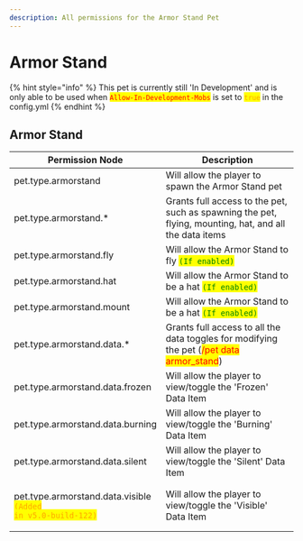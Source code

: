 ```yaml
---
description: All permissions for the Armor Stand Pet
---
```


# Armor Stand

{% hint style="info" %}
This pet is currently still 'In Development' and is only able to be used when <mark style="color:red;">`Allow-In-Development-Mobs`</mark> is set to <mark style="color:orange;">`true`</mark> in the config.yml
{% endhint %}

## Armor Stand

| Permission Node                                                                                                      | Description                                                                                                               |
| -------------------------------------------------------------------------------------------------------------------- | ------------------------------------------------------------------------------------------------------------------------- |
| pet.type.armorstand                                                                                                  | Will allow the player to spawn the Armor Stand pet                                                                        |
| pet.type.armorstand.\*                                                                                               | Grants full access to the pet, such as spawning the pet, flying, mounting, hat, and all the data items                    |
| pet.type.armorstand.fly                                                                                              | Will allow the Armor Stand to fly <mark style="color:green;">`(If enabled)`</mark>                                        |
| pet.type.armorstand.hat                                                                                              | Will allow the Armor Stand to be a hat <mark style="color:green;">`(If enabled)`</mark>                                   |
| pet.type.armorstand.mount                                                                                            | Will allow the Armor Stand to be a hat <mark style="color:green;">`(If enabled)`</mark>                                   |
| pet.type.armorstand.data.\*                                                                                          | Grants full access to all the data toggles for modifying the pet (<mark style="color:red;">/pet data armor\_stand</mark>) |
| pet.type.armorstand.data.frozen                                                                                      | Will allow the player to view/toggle the 'Frozen' Data Item                                                               |
| pet.type.armorstand.data.burning                                                                                     | Will allow the player to view/toggle the 'Burning' Data Item                                                              |
| pet.type.armorstand.data.silent                                                                                      | Will allow the player to view/toggle the 'Silent' Data Item                                                               |
| <p>pet.type.armorstand.data.visible<br><mark style="color:orange;"><code>(Added in v5.0-build-122)</code></mark></p> | Will allow the player to view/toggle the 'Visible' Data Item                                                              |
